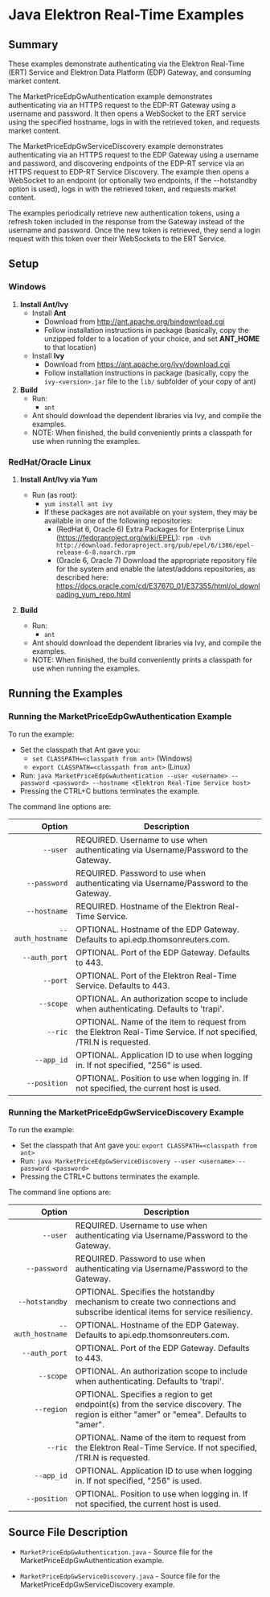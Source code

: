# Java Elektron Real-Time Examples
## Summary

These examples demonstrate authenticating via the Elektron Real-Time (ERT)
Service and Elektron Data Platform (EDP) Gateway, and consuming market content.

The MarketPriceEdpGwAuthentication example demonstrates authenticating via an
HTTPS request to the EDP-RT Gateway using a username and password. It then
opens a WebSocket to the ERT service using the specified hostname, logs in with
the retrieved token, and requests market content.

The MarketPriceEdpGwServiceDiscovery example demonstrates authenticating via an
HTTPS request to the EDP Gateway using a username and password, and discovering
endpoints of the EDP-RT service via an HTTPS request to EDP-RT Service
Discovery.  The example then opens a WebSocket to an endpoint (or optionally
two endpoints, if the --hotstandby option is used), logs in with the retrieved
token, and requests market content.

The examples periodically retrieve new authentication tokens, using a refresh
token included in the response from the Gateway instead of the username and
password. Once the new token is retrieved, they send a login request with this
token over their WebSockets to the ERT Service.

## Setup
### Windows
1. __Install Ant/Ivy__
    - Install __Ant__
      - Download from <http://ant.apache.org/bindownload.cgi>
      - Follow installation instructions in package (basically, copy the unzipped folder to a location of your choice, and set __ANT\_HOME__ to that location)
    - Install __Ivy__
      - Download from <https://ant.apache.org/ivy/download.cgi>
      - Follow installation instructions in package (basically, copy the `ivy-<version>.jar` file to the `lib/` subfolder of your copy of ant)
2. __Build__
    - Run:
	    -  `ant`
	- Ant should download the dependent libraries via Ivy, and compile the examples.
    - NOTE: When finished, the build conveniently prints a classpath for use when running the 
      examples.

### RedHat/Oracle Linux
1. __Install Ant/Ivy via Yum__
    - Run (as root):
	    - `yum install ant ivy`
        - If these packages are not available on your system, they may be available in one of the following repositories:
          - (RedHat 6, Oracle 6) Extra Packages for Enterprise Linux (<https://fedoraproject.org/wiki/EPEL>): 
            `rpm -Uvh http://download.fedoraproject.org/pub/epel/6/i386/epel-release-6-8.noarch.rpm`
		  - (Oracle 6, Oracle 7) Download the appropriate repository file for the system and enable the latest/addons repositories, as described here: <https://docs.oracle.com/cd/E37670_01/E37355/html/ol_downloading_yum_repo.html>
		    
2. __Build__
    - Run:
	    -  `ant`
    - Ant should download the dependent libraries via Ivy, and compile the examples.
    - NOTE: When finished, the build conveniently prints a classpath for use when running the 
      examples.

## Running the Examples

### Running the MarketPriceEdpGwAuthentication Example

To run the example:
  - Set the classpath that Ant gave you: 
	- `set CLASSPATH=<classpath from ant>` (Windows)
    - `export CLASSPATH=<classpath from ant>` (Linux)
  - Run: `java MarketPriceEdpGwAuthentication --user <username> --password <password> --hostname <Elektron Real-Time Service host>`
  - Pressing the CTRL+C buttons terminates the example.

The command line options are:

Option           |Description|
----------------:|-----------|
`--user`         | REQUIRED. Username to use when authenticating via Username/Password to the Gateway.
`--password`     | REQUIRED. Password to use when authenticating via Username/Password to the Gateway.
`--hostname`     | REQUIRED. Hostname of the Elektron Real-Time Service.
`--auth_hostname`| OPTIONAL. Hostname of the EDP Gateway. Defaults to api.edp.thomsonreuters.com.
`--auth_port`    | OPTIONAL. Port of the EDP Gateway. Defaults to 443.
`--port`         | OPTIONAL. Port of the Elektron Real-Time Service. Defaults to 443.
`--scope`        | OPTIONAL. An authorization scope to include when authenticating. Defaults to 'trapi'.
`--ric`          | OPTIONAL. Name of the item to request from the Elektron Real-Time Service. If not specified, /TRI.N is requested.
`--app_id`       | OPTIONAL. Application ID to use when logging in. If not specified, "256" is used.
`--position`     | OPTIONAL. Position to use when logging in. If not specified, the current host is used.

### Running the MarketPriceEdpGwServiceDiscovery Example

To run the example:
  - Set the classpath that Ant gave you: `export CLASSPATH=<classpath from ant>`
  - Run: `java MarketPriceEdpGwServiceDiscovery --user <username> --password <password>`
  - Pressing the CTRL+C buttons terminates the example.

The command line options are:

Option           |Description|
----------------:|-----------|
`--user`         | REQUIRED. Username to use when authenticating via Username/Password to the Gateway.
`--password`     | REQUIRED. Password to use when authenticating via Username/Password to the Gateway.
`--hotstandby`   | OPTIONAL. Specifies the hotstandby mechanism to create two connections and subscribe identical items for service resiliency.
`--auth_hostname`| OPTIONAL. Hostname of the EDP Gateway. Defaults to api.edp.thomsonreuters.com.
`--auth_port`    | OPTIONAL. Port of the EDP Gateway. Defaults to 443.
`--scope`        | OPTIONAL. An authorization scope to include when authenticating. Defaults to 'trapi'.
`--region`       | OPTIONAL. Specifies a region to get endpoint(s) from the service discovery. The region is either "amer" or "emea". Defaults to "amer".
`--ric`          | OPTIONAL. Name of the item to request from the Elektron Real-Time Service. If not specified, /TRI.N is requested.
`--app_id`       | OPTIONAL. Application ID to use when logging in. If not specified, "256" is used.
`--position`     | OPTIONAL. Position to use when logging in. If not specified, the current host is used.

## Source File Description

* `MarketPriceEdpGwAuthentication.java` - Source file for the MarketPriceEdpGwAuthentication example.

* `MarketPriceEdpGwServiceDiscovery.java` - Source file for the MarketPriceEdpGwServiceDiscovery example.

